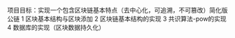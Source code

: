 项目目标：实现一个包含区块链基本特点（去中心化，可追溯，不可篡改）简化版公链
1 区块基本结构与区块添加
2 区块链基本结构的实现
3 共识算法-pow的实现
4 数据库的实现（区块数据持久化）











